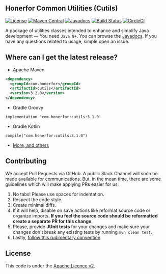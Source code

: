 ## Honerfor Common Utilities (Cutils)
[![License](https://img.shields.io/github/license/honerfor/cutils)](#License)
[![Maven Central](https://img.shields.io/maven-central/v/com.honerfor/cutils)](https://search.maven.org/artifact/com.honerfor/cutils)
[![Javadocs](https://javadoc.io/badge/com.honerfor/cutils.svg?color=brown)](https://javadoc.io/doc/com.honerfor/cutils)
[![Build Status](https://travis-ci.org/Honerfor/cutils.svg)](https://travis-ci.org/Honerfor/cutils)
[![CircleCI](https://img.shields.io/circleci/build/gh/Honerfor/cutils?color=%23088A08&label=test)](https://circleci.com/gh/Honerfor/cutils)

A package of utilities classes intended to enhance and simplify Java development — You need `Java 8+`. You can browse the [Javadocs](https://javadoc.io/doc/com.honerfor/cutils). If you have any questions related to usage, simple open an issue.

## Where can I get the latest release? 
- Apache Maven
```xml
<dependency>
  <groupId>com.honerfor</groupId>
  <artifactId>cutils</artifactId>
  <version>3.2.0</version>
</dependency> 
```
- Gradle Groovy
```
implementation 'com.honerfor:cutils:3.1.0'
```
- Gradle Kotlin
```
compile("com.honerfor:cutils:3.1.0")
```
- [More, and others](https://search.maven.org/artifact/com.honerfor/cutils)

## Contributing
We accept Pull Requests via GitHub. A public Slack Channel will soon be made available for communications.
But, in the mean time, there are some guidelines which will make applying PRs easier for us:

1. No tabs! Please use spaces for indentation.
2. Respect the code style.
3. Create minimal diffs.
4. If it will help, disable on save actions like reformat source code or organize imports. **If you feel the source code should be reformatted create a separate PR for this change**.
5. Please, provide **JUnit tests** for your changes and make sure your changes don't break any existing tests by running `mvn clean test`.
6. Lastly, [follow this rudimentary convention](https://blog.jasonmeridth.com/posts/do-not-issue-pull-requests-from-your-master-branch/)

## License

This code is under the [Apache Licence v2](https://github.com/Honerfor/Common/blob/master/LICENSE).
